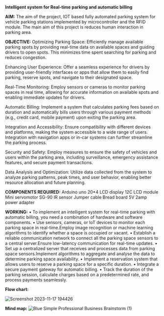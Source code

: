 **Intelligent system for Real-time parking and automatic billing**

**AIM:**
The aim of the project, IOT based fully automated parking system for vehicle parking stations implemented by microcontroller and the RFID module. The main aim of this project is reduces human interaction in parking area.

**OBJECTIVE:**
Optimizing Parking Space: Efficiently manage available parking spots by providing real-time data on available spaces and guiding drivers to open spots. This minimizes time spent searching for parking and reduces congestion.

Enhancing User Experience: Offer a seamless experience for drivers by providing user-friendly interfaces or apps that allow them to easily find parking, reserve spots, and navigate to their designated space.

Real-Time Monitoring: Employ sensors or cameras to monitor parking spaces in real time, allowing for accurate information on available spots and enabling immediate updates for drivers.

Automatic Billing: Implement a system that calculates parking fees based on duration and automatically bills users through various payment methods (e.g., credit card, mobile payment) upon exiting the parking area.

Integration and Accessibility: Ensure compatibility with different devices and platforms, making the system accessible to a wide range of users. Integration with navigation apps or in-car systems can further streamline the parking process.

Security and Safety: Employ measures to ensure the safety of vehicles and users within the parking area, including surveillance, emergency assistance features, and secure payment transactions.

Data Analysis and Optimization: Utilize data collected from the system to analyze parking patterns, peak times, and user behavior, enabling better resource allocation and future planning.

**COMPONENTS REQUIRED:**
Arduino uno
20*4 LCD display
12C LCD module
Mini servomotor SG-90
IR sensor
Jumper cable
Bread board
5V 2amp power adapter

**WORKING:**
•	To implement an intelligent system for real-time parking with automatic billing, you need a combination of hardware and software components.
•	Use sensors, cameras, or IoT devices to monitor each parking space in real-time.Employ image recognition or machine learning algorithms to identify whether a space is occupied or vacant.
•	Establish a reliable communication network to connect all the parking space sensors to a central server.Ensure low-latency communication for real-time updates.
•	Set up a centralized server that receives and processes data from parking space sensors.Implement algorithms to aggregate and analyse the data to determine parking space availability.
•	Implement a reservation system that allows users to reserve a parking space for a specific duration.
•	Integrate a secure payment gateway for automatic billing.
•	Track the duration of the parking session, calculate charges based on a predetermined rate, and process payments seamlessly.


**Flow chart:**

![Screenshot 2023-11-17 194426](https://github.com/Shreedharagowda8266/Intelligent-system-for-smart-parking-and-automatic-billing/assets/109616711/5008e013-6a47-4264-a176-0e2be35747d3)



**Mind map:**
![Blue Simple Professional Business Brainstorm (1)](https://github.com/Shreedharagowda8266/Intelligent-system-for-smart-parking-and-automatic-billing/assets/109616711/49aa8d9b-3ad4-47bf-9852-526079dfc721)


